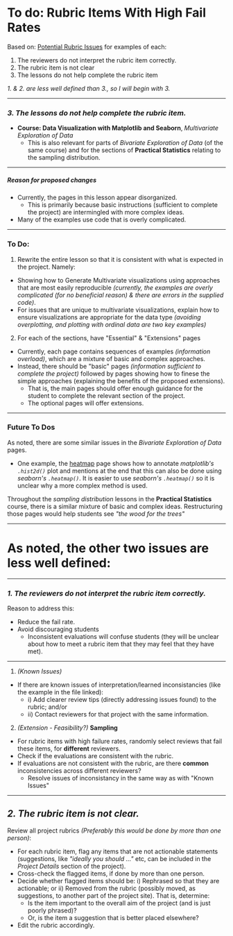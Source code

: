 # To do: Rubric Items With High Fail Rates


Based on: [Potential Rubric Issues](<Potential Rubric Issues.md>) for examples of each:

1. The reviewers do not interpret the rubric item correctly.
2. The rubric item is not clear
3. The lessons do not help complete the rubric item

_1. & 2. are less well defined than 3., so I will begin with 3._



***

### _**3. The lessons do not help complete the rubric item.**_

- **Course: Data Visualization with Matplotlib and Seaborn**, _Multivariate Exploration of Data_
  - This is also relevant for parts of _Bivariate Exploration of Data_ (of the same course) and for the sections of **Practical Statistics** relating to the sampling distribution.

***

##### Reason for proposed changes
- Currently, the pages in this lesson appear disorganized. 
  - This is primarily because basic instructions (sufficient to complete the project) are intermingled with more complex ideas.
- Many of the examples use code that is overly complicated.


***

### To Do:

1. Rewrite the entire lesson so that it is consistent with what is expected in the project. Namely:
  - Showing how to Generate Multivariate visualizations using approaches that are most easily reproducible _(currently, the examples are overly complicated (for no beneficial reason) & there are errors in the supplied code)_.
  - For issues that are unique to multivariate visualizations, explain how to ensure visualizations are appropriate for the data type _(avoiding overplotting, and plotting with ordinal data are two key examples)_
2. For each of the sections, have "Essential" &  "Extensions" pages 
  - Currently, each page contains sequences of examples _(information overload)_, which are a mixture of basic and complex approaches.
  - Instead, there should be "basic" pages _(information sufficient to complete the project)_ followed by pages showing how to finese the simple approaches (explaining the benefits of the proposed extensions).
      - That is, the main pages should offer enough guidance for the student to complete the relevant section of the project.
      - The optional pages will offer extensions.


***

### Future To Dos

As noted, there are some similar issues in the _Bivariate Exploration of Data_ pages. 

- One example, the [heatmap](https://learn.udacity.com/paid-courses/cd12532/lessons/de891e39-61f8-4c96-a420-5a22f2b6a5a4/concepts/66697993-748f-41d2-825a-48429f8092ef) page shows how to annotate _matplotlib's_ _`.hist2d()`_ plot and mentions at the end that this can also be done using _seaborn's_ _`.heatmap()`_.  It is easier to use  _seaborn's_ _`.heatmap()`_ so it is unclear why a more complex method is used.

Throughout the _sampling distribution_ lessons in the **Practical Statistics** course, there is a similar mixture of basic and complex ideas. Restructuring those pages would help students see _"the wood for the trees"_

***

# As noted, the other two issues are less well defined:
***



### _**1. The reviewers do not interpret the rubric item correctly.**_

Reason to address this:

- Reduce the fail rate.
- Avoid discouraging students
  -  Inconsistent evaluations will confuse students (they will be unclear about how to meet a rubric item that they may feel that they have met).


***

1. _(Known Issues)_
  - If there are known issues of interpretation/learned inconsistancies (like the example in the file linked): 
      - i) Add clearer review tips (directly addressing issues found) to the rubric; and/or 
      - ii) Contact reviewers for that project with the same information.
2. _(Extension - Feasibility?)_ **Sampling**
  - For rubric items with high failure rates, randomly select reviews that fail these items, for **different** reviewers.
  - Check if the evaluations are consistent with the rubric.
  - If evaluations are not consistent with the rubric, are there **common** inconsistencies across different reviewers?
      - Resolve issues of inconsistancy in the same way as with "Known Issues"

***


## _**2. The rubric item is not clear.**_

Review all project rubrics _(Preferably this would be done by more than one person)_:

- For each rubric item, flag any items that are not actionable statements (suggestions, like _"ideally you should ..."_ etc, can be included in the _Project Details_ section of the project).
- Cross-check the flagged items, if done by more than one person.
- Decide whether flagged items should be: i) Rephrased so that they are actionable; or ii) Removed from the rubric (possibly moved, as suggestions, to another part of the project site). That is, determine:
  -  Is the item important to the overall aim of the project (and is just poorly phrased)? 
  - Or, is the item a suggestion that is better placed elsewhere?
- Edit the rubric accordingly.
